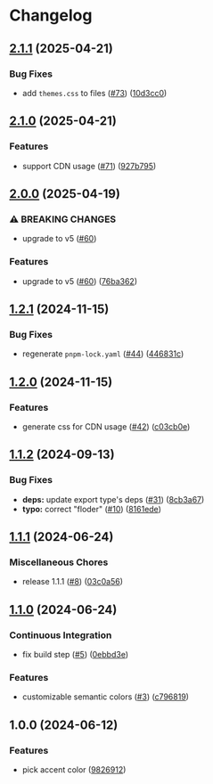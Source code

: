 # Changelog

## [2.1.1](https://github.com/catppuccin/daisyui/compare/v2.1.0...v2.1.1) (2025-04-21)


### Bug Fixes

* add `themes.css` to files ([#73](https://github.com/catppuccin/daisyui/issues/73)) ([10d3cc0](https://github.com/catppuccin/daisyui/commit/10d3cc0a012806c0656759b6422d8b0bab4ed2a7))

## [2.1.0](https://github.com/catppuccin/daisyui/compare/v2.0.0...v2.1.0) (2025-04-21)


### Features

* support CDN usage ([#71](https://github.com/catppuccin/daisyui/issues/71)) ([927b795](https://github.com/catppuccin/daisyui/commit/927b795c9656928fe34d9b0d0ce4d55fa06d791f))

## [2.0.0](https://github.com/catppuccin/daisyui/compare/v1.2.1...v2.0.0) (2025-04-19)


### ⚠ BREAKING CHANGES

* upgrade to v5 ([#60](https://github.com/catppuccin/daisyui/issues/60))

### Features

* upgrade to v5 ([#60](https://github.com/catppuccin/daisyui/issues/60)) ([76ba362](https://github.com/catppuccin/daisyui/commit/76ba3624a453f74edca6dde16709d884a02e49a2))

## [1.2.1](https://github.com/catppuccin/daisyui/compare/v1.2.0...v1.2.1) (2024-11-15)


### Bug Fixes

* regenerate `pnpm-lock.yaml` ([#44](https://github.com/catppuccin/daisyui/issues/44)) ([446831c](https://github.com/catppuccin/daisyui/commit/446831c7f3d17334b2e3a0f8d7ffb0d3c9706306))

## [1.2.0](https://github.com/catppuccin/daisyui/compare/v1.1.2...v1.2.0) (2024-11-15)


### Features

* generate css for CDN usage ([#42](https://github.com/catppuccin/daisyui/issues/42)) ([c03cb0e](https://github.com/catppuccin/daisyui/commit/c03cb0e6eafc3d20c9d85c38a671a937d93a64c8))

## [1.1.2](https://github.com/catppuccin/daisyui/compare/v1.1.1...v1.1.2) (2024-09-13)


### Bug Fixes

* **deps:** update export type's deps ([#31](https://github.com/catppuccin/daisyui/issues/31)) ([8cb3a67](https://github.com/catppuccin/daisyui/commit/8cb3a672173460e0fa3e4001cbcccb266f88d036))
* **typo:** correct "floder" ([#10](https://github.com/catppuccin/daisyui/issues/10)) ([8161ede](https://github.com/catppuccin/daisyui/commit/8161edea01be235237db551459008164ff091247))

## [1.1.1](https://github.com/catppuccin/daisyui/compare/v1.1.0...v1.1.1) (2024-06-24)


### Miscellaneous Chores

* release 1.1.1 ([#8](https://github.com/catppuccin/daisyui/issues/8)) ([03c0a56](https://github.com/catppuccin/daisyui/commit/03c0a561dc9ff87491c053bda9f3985bff764d15))

## [1.1.0](https://github.com/catppuccin/daisyui/compare/v1.0.0...v1.1.0) (2024-06-24)

### Continuous Integration

* fix build step ([#5](https://github.com/catppuccin/daisyui/issues/5)) ([0ebbd3e](https://github.com/catppuccin/daisyui/commit/0ebbd3eca7605e14f60205a8f8987dc4c623c72e))

### Features

* customizable semantic colors ([#3](https://github.com/catppuccin/daisyui/issues/3)) ([c796819](https://github.com/catppuccin/daisyui/commit/c7968197356714931fab27b970d90783c6719a7a))

## 1.0.0 (2024-06-12)


### Features

* pick accent color ([9826912](https://github.com/catppuccin/daisyui/commit/982691251f7fe2e19a669d00c3a00a14e36ff040))
